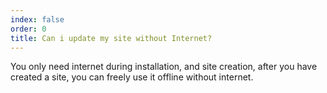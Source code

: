 ```yaml
---
index: false
order: 0
title: Can i update my site without Internet?
---
```

You only need internet during installation, and site creation, after you have created a site, you can freely use it offline without internet.